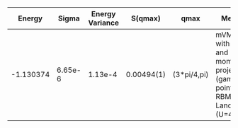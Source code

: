 |       Energy    |  Sigma          | Energy Variance  |  S(qmax)          | qmax             |  Method                                                                         | Data repository   |
| ----------------| ----------------| -----------------| ----------------| -----------------| --------------------------------------------------------------------------------| ------------------|
|    -1.130374    |  6.65e-6        | 1.13e-4          | 0.00494(1)          | (3*pi/4,pi)        | mVMC with SU(2) and momentum projections (gamma point) + RBM + Lanczos, (U=4)   |  |